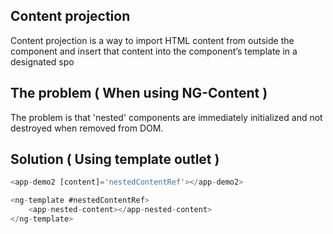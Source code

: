
## Content projection
Content projection is a way to import HTML content from outside the component and insert that content into the component’s template in a designated spo


## The problem ( When using NG-Content )

 The problem is that 'nested' components are immediately initialized and not destroyed when removed from DOM.

## Solution ( Using template outlet )

```js
<app-demo2 [content]='nestedContentRef'></app-demo2>

<ng-template #nestedContentRef>
	<app-nested-content></app-nested-content>
</ng-template>

```
